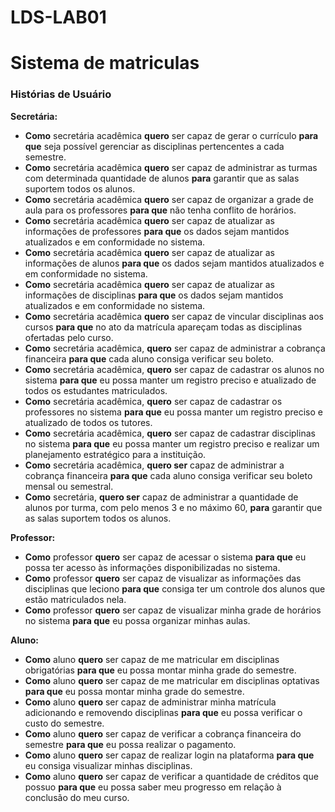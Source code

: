 # LDS-LAB01
# Sistema de matriculas

### Histórias de Usuário
**Secretária:**
* **Como** secretária acadêmica **quero** ser capaz de gerar o currículo **para que** seja possível gerenciar as disciplinas pertencentes a cada semestre.
* **Como** secretária acadêmica **quero** ser capaz de administrar as turmas com determinada quantidade de alunos **para** garantir que as salas suportem todos os alunos.
* **Como** secretária acadêmica **quero** ser capaz de organizar a grade de aula para os professores **para que** não tenha conflito de horários.
* **Como** secretária acadêmica **quero** ser capaz de atualizar as informações de professores **para que** os dados sejam mantidos atualizados e em conformidade no sistema.
* **Como** secretária acadêmica **quero** ser capaz de atualizar as informações de alunos **para que** os dados sejam mantidos atualizados e em conformidade no sistema.
* **Como** secretária acadêmica **quero** ser capaz de atualizar as informações de disciplinas **para que** os dados sejam mantidos atualizados e em conformidade no sistema.
* **Como** secretária acadêmica **quero** ser capaz de vincular disciplinas aos cursos **para que** no ato da matrícula apareçam todas as disciplinas ofertadas pelo curso.
* **Como** secretária acadêmica, **quero** ser capaz de administrar a cobrança financeira **para que** cada aluno consiga verificar seu boleto.
* **Como**  secretária acadêmica, **quero** ser capaz de cadastrar os alunos no sistema **para que** eu possa manter um registro preciso e atualizado de todos os estudantes matriculados.
* **Como**  secretária acadêmica, **quero** ser capaz de cadastrar os professores no sistema **para que** eu possa manter um registro preciso e atualizado de todos os tutores.
* **Como**  secretária acadêmica, **quero** ser capaz de cadastrar disciplinas no sistema **para que** eu possa manter um registro preciso e realizar um planejamento estratégico para a instituição.
* **Como** secretária acadêmica, **quero ser** capaz de administrar a cobrança financeira **para que** cada aluno consiga verificar seu boleto mensal ou semestral.
* **Como** secretária, **quero ser** capaz de administrar a quantidade de alunos por turma, com pelo menos 3 e no máximo 60, **para** garantir que as salas suportem todos os alunos.




**Professor:**
* **Como** professor **quero** ser capaz de acessar o sistema **para que** eu possa ter acesso às informações disponibilizadas no sistema.
* **Como** professor **quero** ser capaz de visualizar as informações das disciplinas que leciono **para que** consiga ter um controle dos alunos que estão matriculados nela.
* **Como** professor **quero** ser capaz de visualizar minha grade de horários no sistema **para que** eu possa organizar minhas aulas.


**Aluno:**
* **Como** aluno **quero** ser capaz de me matricular em disciplinas obrigatórias **para que** eu possa montar minha grade do semestre.
* **Como** aluno **quero** ser capaz de me matricular em disciplinas optativas **para que** eu possa montar minha grade do semestre.
* **Como** aluno **quero** ser capaz de administrar minha matrícula adicionando e removendo disciplinas **para que** eu possa verificar o custo do semestre.
* **Como** aluno **quero** ser capaz de verificar a cobrança financeira do semestre **para que** eu possa realizar o pagamento.
* **Como** aluno **quero** ser capaz de realizar login na plataforma **para que** eu consiga visualizar minhas disciplinas.
* **Como** aluno **quero** ser capaz de verificar a quantidade de créditos que possuo **para que** eu possa saber meu progresso em relação à conclusão do meu curso.

